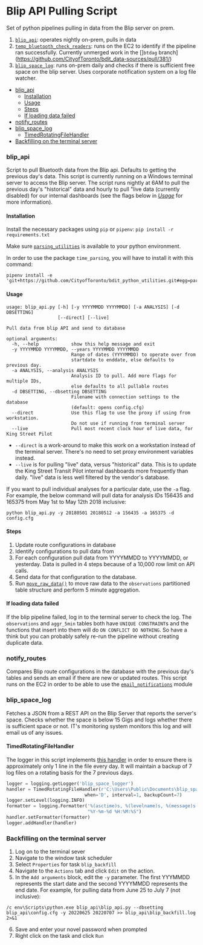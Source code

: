 # Blip API Pulling Script <!-- omit in toc -->

Set of python pipelines pulling in data from the Blip server on prem.

1. [`blip_api`](#blip_api): operates nightly on-prem, pulls in data
2. [`temp_bluetooth_check_readers`](#notify_routes): runs on the EC2 to identify if the pipeline ran successfully. Currently unmerged work in the []`btdag` branch](https://github.com/CityofToronto/bdit_data-sources/pull/381/)
3. [`blip_space_log`](#blip_space_log): runs on-prem daily and checks if there is sufficient free space on the blip server. Uses corporate notification system on a log file watcher.

- [blip\_api](#blip_api)
  - [Installation](#installation)
  - [Usage](#usage)
  - [Steps](#steps)
  - [If loading data failed](#if-loading-data-failed)
- [notify\_routes](#notify_routes)
- [blip\_space\_log](#blip_space_log)
  - [TimedRotatingFileHandler](#timedrotatingfilehandler)
- [Backfilling on the terminal server](#backfilling-on-the-terminal-server)


### blip_api

Script to pull Bluetooth data from the Blip api. Defaults to getting the previous day's data. This script is currently running on a Windows terminal server to access the Blip server. The script runs nightly at 6AM to pull the previous day's "historical" data and hourly to pull "live
data (currently disabled) for our internal dashboards (see the flags below in [*Usage*](#usage) for more information).



#### Installation

Install the necessary packages using `pip` or `pipenv`: `pip install -r requirements.txt`

Make sure [`parsing_utilities`](https://github.com/CityofToronto/bdit_python_utilities) is available to your python environment.

In order to use the package `time_parsing`, you will have to install it with this command:
```shell
pipenv install -e 'git+https://github.com/CityofToronto/bdit_python_utilities.git#egg=parsing_utilities&subdirectory=parsing_utilities'
```


#### Usage

```shell
usage: blip_api.py [-h] [-y YYYYMMDD YYYYMMDD] [-a ANALYSIS] [-d DBSETTING]
                   [--direct] [--live]

Pull data from blip API and send to database

optional arguments:
  -h, --help            show this help message and exit
  -y YYYYMMDD YYYYMMDD, --years YYYYMMDD YYYYMMDD
                        Range of dates (YYYYMMDD) to operate over from
                        startdate to enddate, else defaults to previous day.
  -a ANALYSIS, --analysis ANALYSIS
                        Analysis ID to pull. Add more flags for multiple IDs, 
                        else defaults to all pullable routes
  -d DBSETTING, --dbsetting DBSETTING
                        Filename with connection settings to the database
                        (default: opens config.cfg)
  --direct              Use this flag to use the proxy if using from workstation. 
                        Do not use if running from terminal server
  --live                Pull most recent clock hour of live data, for King Street Pilot
```

- `--direct` is a work-around to make this work on a workstation instead of the terminal server. There's no need to set proxy environment variables instead.
- `--live` is for pulling "live" data, versus "historical" data. This is to update the King Street Transit Pilot internal dashboards more frequently than daily. "live" data is less well filtered by the vendor's database.

If you want to pull individual analyses for a particular date, use the `-a` flag. For example, the below command will pull data for analysis IDs 156435 and  165375 from May 1st to May 12th 2018 inclusive:

```shell
python blip_api.py -y 20180501 20180512 -a 156435 -a 165375 -d config.cfg
```

#### Steps

1. Update route configurations in database
2. Identify configurations to pull data from
3. For each configuration pull data from YYYYMMDD to YYYYMMDD, or yesterday. Data is pulled in 4 steps because of a 10,000 row limit on API calls.
4. Send data for that configuration to the database.
5. Run [`move_raw_data()`](../sql/functions/move_raw_data.sql) to move raw data to the `observations` partitioned table structure and perform 5 minute aggregation.

#### If loading data failed

If the blip pipeline failed, log in to the terminal server to check the log. The `observations` and `aggr_5min` tables both have `UNIQUE CONSTRAINT`s and the functions that insert into them will do `ON CONFLICT DO NOTHING`. So have a think but you can probably safely re-run the pipeline without creating duplicate data.

### notify_routes

Compares Blip route configurations in the database with the previous day's tables and sends an email if there are new or updated routes.
This script runs on the EC2 in order to be able to use the [`email_notifications`](https://github.com/CityofToronto/bdit_python_utilities/tree/master/email_notifications) module

### blip_space_log

Fetches a JSON from a REST API on the Blip Server that reports the server's space. Checks whether the space is below 15 Gigs and logs whether there is sufficient space or not. IT's monitoring system monitors this log and will email us of any issues.

#### TimedRotatingFileHandler

The logger in this script implements [this handler](https://docs.python.org/3/library/logging.handlers.html#timedrotatingfilehandler) in order to ensure there is approximately only 1 line in the file every day. It will maintain a backup of 7 log files on a rotating basis for the 7 previous days. 

```python
logger = logging.getLogger('blip_space_logger')
handler = TimedRotatingFileHandler(r'C:\Users\Public\Documents\blip_space\blip_space_log.log',
                             when='D', interval=1, backupCount=7)
logger.setLevel(logging.INFO)
formatter = logging.Formatter('%(asctime)s, %(levelname)s, %(message)s',
                              "%Y-%m-%d %H:%M:%S")
handler.setFormatter(formatter)
logger.addHandler(handler)
```
### Backfilling on the terminal server

1) Log on to the terminal sever
2) Navigate to the window task scheduler 
3) Select `Properties` for task `blip_backfill`
4) Navigate to the `Actions` tab and click `Edit` on the action.
5) In the `Add arguments` block, edit the `-y` parameter. The first YYYMMDD represents the start date and the second YYYYMMDD represents the end date. 
For example, for pulling data from June 25 to July 7 (not inclusive):
```
/c env\Scripts\python.exe blip_api\blip_api.py --dbsetting blip_api\config.cfg -y 20220625 20220707 >> blip_api\blip_backfill.log 2>&1
```
6) Save and enter your novel password when prompted
7) Right click on the task and click `Run` 
